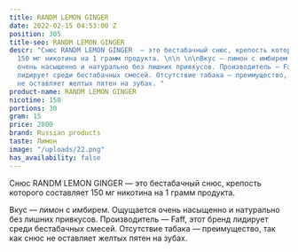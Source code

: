 ```yaml
---
title: RANDM LEMON GINGER
date: 2022-02-15 04:53:00 Z
position: 305
title-seo: RANDM LEMON GINGER
descr: "Снюс RANDM LEMON GINGER  — это бестабачный снюс, крепость которого составляет
  150 мг никотина на 1 грамм продукта. \n\n \n\nВкус — лимон с имбирем. Ощущается
  очень насыщенно и натурально без лишних привкусов. Производитель — Faff, этот бренд
  лидирует среди бестабачных смесей. Отсутствие табака — преимущество, так как снюс
  не оставляет желтых пятен на зубах. "
product-name: RANDM LEMON GINGER
nicotine: 150
portions: 30
gram: 15
price: 2800
brand: Russian products
taste: Лимон
image: "/uploads/22.png"
has_availability: false
---
```


Снюс RANDM LEMON GINGER  — это бестабачный снюс, крепость которого составляет 150 мг никотина на 1 грамм продукта. 

 

Вкус — лимон с имбирем. Ощущается очень насыщенно и натурально без лишних привкусов. Производитель — Faff, этот бренд лидирует среди бестабачных смесей. Отсутствие табака — преимущество, так как снюс не оставляет желтых пятен на зубах. 